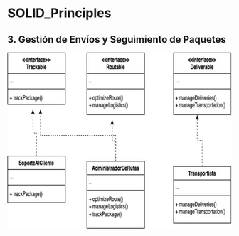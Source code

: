 # SOLID_Principles

## 3. Gestión de Envíos y Seguimiento de Paquetes
<img src="./3.jpg" alt="UML Diagram 3" width=750 height=400> 
